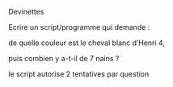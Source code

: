 Devinettes


Ecrire un script/programme qui demande :


de quelle couleur est le cheval blanc d’Henri 4,


puis combien y a-t-il de 7 nains ?


le script autorise 2 tentatives par question
